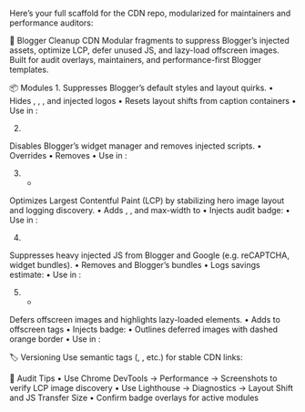 Here’s your full  scaffold for the  CDN repo, modularized for maintainers and performance auditors:

🧱 Blogger Cleanup CDN
Modular fragments to suppress Blogger’s injected assets, optimize LCP, defer unused JS, and lazy-load offscreen images. Built for audit overlays, maintainers, and performance-first Blogger templates.

📦 Modules
1. 
Suppresses Blogger’s default styles and layout quirks.
• 	Hides , , , and injected logos
• 	Resets layout shifts from caption containers
• 	Use in :


2. 
Disables Blogger’s widget manager and removes injected scripts.
• 	Overrides 
• 	Removes 
• 	Use in :


3.  + 
Optimizes Largest Contentful Paint (LCP) by stabilizing hero image layout and logging discovery.
• 	Adds , , and max-width to 
• 	Injects audit badge: 
• 	Use in :


4. 
Suppresses heavy injected JS from Blogger and Google (e.g. reCAPTCHA, widget bundles).
• 	Removes  and Blogger’s  bundles
• 	Logs savings estimate: 
• 	Use in :


5.  + 
Defers offscreen images and highlights lazy-loaded elements.
• 	Adds  to offscreen  tags
• 	Injects badge: 
• 	Outlines deferred images with dashed orange border
• 	Use in :


🏷️ Versioning
Use semantic tags (, , etc.) for stable CDN links:


🧪 Audit Tips
• 	Use Chrome DevTools → Performance → Screenshots to verify LCP image discovery
• 	Use Lighthouse → Diagnostics → Layout Shift and JS Transfer Size
• 	Confirm badge overlays for active modules
